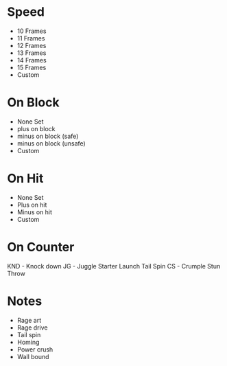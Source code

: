 # Speed
- 10 Frames
- 11 Frames
- 12 Frames
- 13 Frames
- 14 Frames
- 15 Frames
- Custom

# On Block
- None Set
- plus on block
- minus on block (safe)
- minus on block (unsafe)
- Custom

# On Hit
- None Set
- Plus on hit
- Minus on hit
- Custom

# On Counter
KND - Knock down
JG - Juggle Starter
Launch
Tail Spin
CS - Crumple Stun
Throw

# Notes
- Rage art
- Rage drive
- Tail spin
- Homing
- Power crush
- Wall bound